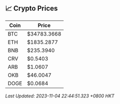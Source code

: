 ## 📈 Crypto Prices

| Coin | Price |
| ---- | ----- |
| BTC | $34783.3668 |
| ETH | $1835.2877 |
| BNB | $235.3940 |
| CRV | $0.5403 |
| ARB | $1.0607 |
| OKB | $46.0047 |
| DOGE | $0.0684 |

_Last Updated: 2023-11-04 22:44:51.323 +0800 HKT_